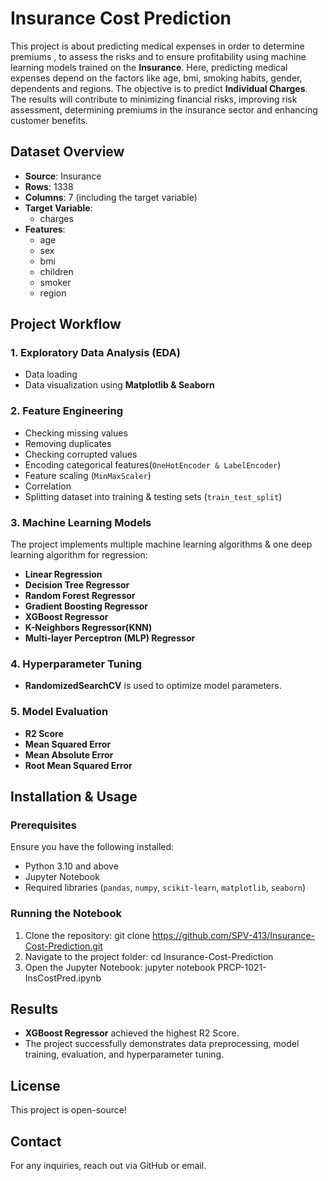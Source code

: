 # Insurance Cost Prediction
This project is about predicting medical expenses in order to determine premiums , to assess the risks and to ensure profitability using machine learning models trained on the **Insurance**. Here, predicting medical expenses depend on the factors like age, bmi, smoking habits, gender, dependents and regions. The objective is to predict **Individual Charges**. The results will contribute to minimizing financial risks, improving risk assessment, determining premiums in the insurance sector and enhancing customer benefits.

## Dataset Overview
- **Source**: Insurance
- **Rows**: 1338
- **Columns**: 7 (including the target variable)
- **Target Variable**: 
  - charges
- **Features**:
  - age
  - sex
  - bmi
  - children
  - smoker
  - region
## Project Workflow
### 1. **Exploratory Data Analysis (EDA)**
- Data loading
- Data visualization using **Matplotlib & Seaborn**
### 2. **Feature Engineering**
- Checking missing values
- Removing duplicates
- Checking corrupted values
- Encoding categorical features(`OneHotEncoder & LabelEncoder`)
- Feature scaling (`MinMaxScaler`)
- Correlation
- Splitting dataset into training & testing sets (`train_test_split`)
  
### 3. **Machine Learning Models**
The project implements multiple machine learning algorithms & one deep learning algorithm for regression:
- **Linear Regression**
- **Decision Tree Regressor**
- **Random Forest Regressor**
- **Gradient Boosting Regressor**
- **XGBoost Regressor**
- **K-Neighbors Regressor(KNN)**
- **Multi-layer Perceptron (MLP) Regressor**

### 4. **Hyperparameter Tuning**
- **RandomizedSearchCV** is used to optimize model parameters.

### 5. **Model Evaluation**
- **R2 Score**
- **Mean Squared Error**       
- **Mean Absolute Error**
- **Root Mean Squared Error** 

## Installation & Usage

### Prerequisites
Ensure you have the following installed:
- Python 3.10 and above
- Jupyter Notebook
- Required libraries (`pandas`, `numpy`, `scikit-learn`, `matplotlib`, `seaborn`)

### Running the Notebook
1. Clone the repository:
   git clone https://github.com/SPV-413/Insurance-Cost-Prediction.git
2. Navigate to the project folder:
   cd Insurance-Cost-Prediction
3. Open the Jupyter Notebook:
   jupyter notebook PRCP-1021-InsCostPred.ipynb

## Results
- **XGBoost Regressor** achieved the highest R2 Score.
- The project successfully demonstrates data preprocessing, model training, evaluation, and hyperparameter tuning.

## License
This project is open-source!

## Contact
For any inquiries, reach out via GitHub or email.
